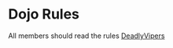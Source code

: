 Dojo Rules
==========

All members should read the rules 
[DeadlyVipers](https://github.com/deadlyvipers)
